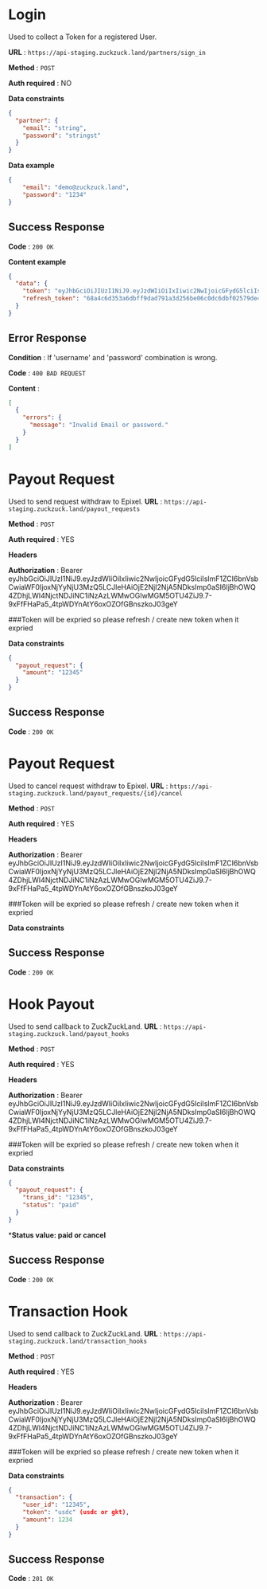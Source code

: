 # Login

Used to collect a Token for a registered User.

**URL** : `https://api-staging.zuckzuck.land/partners/sign_in`

**Method** : `POST`

**Auth required** : NO

**Data constraints**

```json
{
  "partner": {
    "email": "string",
    "password": "stringst"
  }
}

```

**Data example**

```json
{
    "email": "demo@zuckzuck.land",
    "password": "1234"
}
```

## Success Response

**Code** : `200 OK`

**Content example**

```json
{
  "data": {
    "token": "eyJhbGciOiJIUzI1NiJ9.eyJzdWIiOiIxIiwic2NwIjoicGFydG5lciIsImF1ZCI6bnVsbCwiaWF0IjoxNjYyNjU3MzQ5LCJleHAiOjE2NjI2NjA5NDksImp0aSI6IjBhOWQ4ZDhjLWI4NjctNDJiNC1iNzAzLWMwOGIwMGM5OTU4ZiJ9.7-9xFfFHaPa5_4tpWDYnAtY6oxOZOfGBnszkoJ03geY",
    "refresh_token": "68a4c6d353a6dbff9dad791a3d256be06c0dc6dbf02579de490d6d69048772d5.190ff8e11f28d5c0447126ed857cc2d0"
  }
}
```

## Error Response

**Condition** : If 'username' and 'password' combination is wrong.

**Code** : `400 BAD REQUEST`

**Content** :

```json
[
  {
    "errors": {
      "message": "Invalid Email or password."
    }
  }
]
```
# Payout Request
Used to send request withdraw to Epixel.
**URL** : `https://api-staging.zuckzuck.land/payout_requests`

**Method** : `POST`

**Auth required** : YES

**Headers**

**Authorization** : Bearer eyJhbGciOiJIUzI1NiJ9.eyJzdWIiOiIxIiwic2NwIjoicGFydG5lciIsImF1ZCI6bnVsbCwiaWF0IjoxNjYyNjU3MzQ5LCJleHAiOjE2NjI2NjA5NDksImp0aSI6IjBhOWQ4ZDhjLWI4NjctNDJiNC1iNzAzLWMwOGIwMGM5OTU4ZiJ9.7-9xFfFHaPa5_4tpWDYnAtY6oxOZOfGBnszkoJ03geY

###Token will be expried so please refresh / create new token when it expried

**Data constraints**

```json
{
  "payout_request": {
    "amount": "12345"
  }
}
```

## Success Response

**Code** : `200 OK`

# Payout Request
Used to cancel request withdraw to Epixel.
**URL** : `https://api-staging.zuckzuck.land/payout_requests/{id}/cancel`

**Method** : `POST`

**Auth required** : YES

**Headers**

**Authorization** : Bearer eyJhbGciOiJIUzI1NiJ9.eyJzdWIiOiIxIiwic2NwIjoicGFydG5lciIsImF1ZCI6bnVsbCwiaWF0IjoxNjYyNjU3MzQ5LCJleHAiOjE2NjI2NjA5NDksImp0aSI6IjBhOWQ4ZDhjLWI4NjctNDJiNC1iNzAzLWMwOGIwMGM5OTU4ZiJ9.7-9xFfFHaPa5_4tpWDYnAtY6oxOZOfGBnszkoJ03geY

###Token will be expried so please refresh / create new token when it expried

**Data constraints**

## Success Response

**Code** : `200 OK`


# Hook Payout 
Used to send callback to ZuckZuckLand.
**URL** : `https://api-staging.zuckzuck.land/payout_hooks`

**Method** : `POST`

**Auth required** : YES

**Headers**

**Authorization** : Bearer eyJhbGciOiJIUzI1NiJ9.eyJzdWIiOiIxIiwic2NwIjoicGFydG5lciIsImF1ZCI6bnVsbCwiaWF0IjoxNjYyNjU3MzQ5LCJleHAiOjE2NjI2NjA5NDksImp0aSI6IjBhOWQ4ZDhjLWI4NjctNDJiNC1iNzAzLWMwOGIwMGM5OTU4ZiJ9.7-9xFfFHaPa5_4tpWDYnAtY6oxOZOfGBnszkoJ03geY

###Token will be expried so please refresh / create new token when it expried

**Data constraints**

```json
{
  "payout_request": {
    "trans_id": "12345",
    "status": "paid" 
  }
}
```
***Status value: paid or cancel**

## Success Response

**Code** : `200 OK`

# Transaction Hook
Used to send callback to ZuckZuckLand.
**URL** : `https://api-staging.zuckzuck.land/transaction_hooks`

**Method** : `POST`

**Auth required** : YES

**Headers**

**Authorization** : Bearer eyJhbGciOiJIUzI1NiJ9.eyJzdWIiOiIxIiwic2NwIjoicGFydG5lciIsImF1ZCI6bnVsbCwiaWF0IjoxNjYyNjU3MzQ5LCJleHAiOjE2NjI2NjA5NDksImp0aSI6IjBhOWQ4ZDhjLWI4NjctNDJiNC1iNzAzLWMwOGIwMGM5OTU4ZiJ9.7-9xFfFHaPa5_4tpWDYnAtY6oxOZOfGBnszkoJ03geY

###Token will be expried so please refresh / create new token when it expried

**Data constraints**

```json
{
  "transaction": {
    "user_id": "12345",
    "token": "usdc" (usdc or gkt),
    "amount": 1234
  }
}
```

## Success Response

**Code** : `201 OK`

